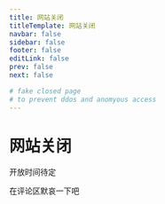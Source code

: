 ```yaml
---
title: 网站关闭
titleTemplate: 网站关闭
navbar: false
sidebar: false
footer: false
editLink: false
prev: false
next: false

# fake closed page
# to prevent ddos and anomyous access
---
```


# 网站关闭

<script setup>
    import { ref, onMounted } from "vue"
    
    onMounted(() => {
        if(!globalThis.isBrowser)   return;

        const x = document.getElementById("x");
        if (localStorage.getItem("prevent") == "true") {
            var a = document.createElement("a")
            a.href = "/"
            a.innerText = "作为内部人员，你有资格访问这个网站"
            x.appendChild(a)
            x.appendChild(document.createElement("br"))
            var b = document.createElement("button")
            b.onclick = () => {
                localStorage.setItem("prevent", false);
                var key = parseInt(Math.random() * 1000000) + ""
                key = (key+key+key+key+key+key).substr(0,6)
                localStorage.setItem("restore", key);
                alert("请牢记密钥：" + key)
                window.history.go(0)
            }
            b.innerText = "撤回访问权限"
            x.appendChild(b)
        } else {
            var sayings = [
                "进了一班，就不等于进了保险箱！——Soil Grass",
                "首先，态度是最重要的，五班他们其实一点都不比你们差，学习态度一个比一个认真。——Soil Grass",
                "不要被周恩来班的光环，闪瞎了眼！——Soil Grass",
                "你有没有抄吴琼（无穷）的作业？——Soil Grass",
                "我教你们发面，你们做馒头花卷，可总有几个人，发面不会做，就开始做各种各样的糕点。——Soil Grass",
                "我对你们客气，你们把我当福气了是吧！——Soil Grass",
            ]
            var a = document.createElement("button")
            var key;
            a.onclick = () => {
                
                key = prompt("输入密钥",key=="Soil Grass"?( localStorage.getItem("restore")):"");
                if(key==null) return
                if(key=="Soil Grass"&& localStorage.getItem("restore")==null){
                    key = localStorage.getItem("restore")
                    localStorage.setItem("restore",key)
                }
                if (key == localStorage.getItem("restore")) {
                    localStorage.setItem("prevent", true);
                    window.history.go(0)
                    return
                }
                alert("错误的密钥")

            }
            a.innerText = sayings[parseInt(Math.random() * 100) % 6] + ""
            x.appendChild(a)
        }
    })
</script>

<p>开放时间待定</p>
<p>在评论区默哀一下吧</p>
<div id="x">
</div>
